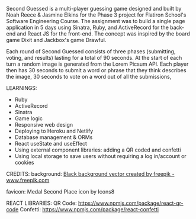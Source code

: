 Second Guessed is a multi-player guessing game designed and built by Noah Reece & Jasmine Elkins for the Phase 3 project for Flatiron School's Software Engineering Course. The assignment was to build a single page application in 5 days using Sinatra, Ruby, and ActiveRecord for the back-end and React JS for the front-end. The concept was inspired by the board game Dixit and Jackbox's game Drawful.

Each round of Second Guessed consists of three phases (submitting, voting, and results) lasting for a total of 90 seconds. At the start of each turn a random image is generated from the Lorem Picsum API. Each player then has 30 seconds to submit a word or phrase that they think describes the image, 30 seconds to vote on a word out of all the submissions,

LEARNINGS:

- Ruby
- ActiveRecord
- Sinatra
- Game logic
- Responsive web design
- Deploying to Heroku and Netlify
- Database management & ORMs
- React useState and useEffect
- Using external component libraries: adding a QR coded and confetti
- Using local storage to save users without requiring a log in/account or cookies

CREDITS:
background: <a href="https://www.freepik.com/vectors/black-background">Black background vector created by freepik - www.freepik.com</a>

favicon: Medal Second Place icon by Icons8

REACT LIBRARIES:
QR Code: https://www.npmjs.com/package/react-qr-code
Confetti: https://www.npmjs.com/package/react-confetti
